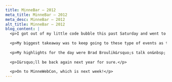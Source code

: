 ```yaml
---
title: MinneBar – 2012
meta_title: MinneBar – 2012
meta_desc: MinneBar – 2012
alt_title: MinneBar – 2012
blog_content: |
  <p>I got out of my little code bubble this past Saturday and went to MinneBar. It was well attended with about 1000 people, and I had quiet a lot of fun there.</p>
  
  <p>My biggest takeaway was to keep going to these type of events as they pop up. As anyone who has ever been to a conference knows, the best part of them is being surrounded by other people that are as excited about something as you are. I know all of about 3 people in Minnesota, so it was nice to get out and meet some more.</p>
  
  <p>My highlights for the day were Brad Broulik&rsquo;s talk on&nbsp; jQuery mobile and&nbsp; Chris Coyier&rsquo;s &ldquo;What we don&rsquo;t know&ldquo;, which was a great overview on front-end development. I also stumbled in to a talk on publishing as a result of being lost in the Best Buy HQ&rsquo;s early in the morning, and it ended up being a highlight as well. Part of the fun of the (un)conference style is that you&rsquo;re able to stumble into things you wouldn&rsquo;t normally seek out.</p>
  
  <p>I&rsquo;ll be back again next year for sure.</p>
  
  <p>On to MinneWebCon, which is next week!</p>
---
```


